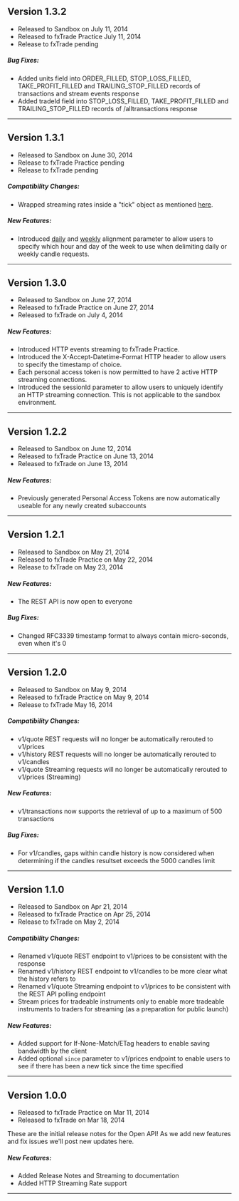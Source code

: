 ## Version 1.3.2
- Released to Sandbox on July 11, 2014
- Released to fxTrade Practice July 11, 2014
- Release to fxTrade pending  

##### Bug Fixes:

- Added units field into ORDER_FILLED, STOP_LOSS_FILLED, TAKE_PROFIT_FILLED and TRAILING_STOP_FILLED records of transactions and stream events response
- Added tradeId field into STOP_LOSS_FILLED, TAKE_PROFIT_FILLED and TRAILING_STOP_FILLED records of /alltransactions response 

-------------------------------------

## Version 1.3.1
- Released to Sandbox on June 30, 2014
- Release to fxTrade Practice pending 
- Release to fxTrade pending

##### Compatibility Changes:

- Wrapped streaming rates inside a "tick" object as mentioned [here](https://fxtrade.oanda.com/community/forex-forum/topic/54007715/?page=3#post-9934445).

##### New Features:

- Introduced [daily](/docs/v1/rates/#retrieve-instrument-history) and [weekly](/docs/v1/rates/#retrieve-instrument-history) alignment parameter to allow users to specify which hour and day of the week to use when delimiting daily or weekly candle requests.

-------------------------------------


## Version 1.3.0
- Released to Sandbox on June 27, 2014
- Released to fxTrade Practice on June 27, 2014
- Released to fxTrade on July 4, 2014

##### New Features:

- Introduced HTTP events streaming to fxTrade Practice.
- Introduced the X-Accept-Datetime-Format HTTP header to allow users to specify the timestamp of choice.
- Each personal access token is now permitted to have 2 active HTTP streaming connections.
- Introduced the sessionId parameter to allow users to uniquely identify an HTTP streaming connection.
  This is not applicable to the sandbox environment.

-------------------------------------


## Version 1.2.2
- Released to Sandbox on June 12, 2014
- Released to fxTrade Practice on June 13, 2014
- Released to fxTrade on June 13, 2014


##### New Features:

- Previously generated Personal Access Tokens are now automatically useable for any newly created subaccounts

-------------------------------------


## Version 1.2.1
- Released to Sandbox on May 21, 2014
- Released to fxTrade Practice on May 22, 2014
- Release to fxTrade on May 23, 2014

##### New Features:

- The REST API is now open to everyone

##### Bug Fixes:

- Changed RFC3339 timestamp format to always contain micro-seconds, even when it's 0


-------------------------------------


## Version 1.2.0
- Released to Sandbox on May 9, 2014
- Released to fxTrade Practice on May 9, 2014
- Release to fxTrade May 16, 2014 

##### Compatibility Changes:

- v1/quote REST requests will no longer be automatically rerouted to v1/prices
- v1/history REST requests will no longer be automatically rerouted to v1/candles
- v1/quote Streaming requests will no longer be automatically rerouted to v1/prices (Streaming)

##### New Features:

- v1/transactions now supports the retrieval of up to a maximum of 500 transactions

##### Bug Fixes:

- For v1/candles, gaps within candle history is now considered when determining if the candles resultset exceeds the 5000 candles limit


-------------------------------------


## Version 1.1.0
- Released to Sandbox on Apr 21, 2014
- Released to fxTrade Practice on Apr 25, 2014
- Release to fxTrade on May 2, 2014

##### Compatibility Changes:

- Renamed v1/quote REST endpoint to v1/prices to be consistent with the response
- Renamed v1/history REST endpoint to v1/candles to be more clear what the history refers to
- Renamed v1/quote Streaming endpoint to v1/prices to be consistent with the REST API polling endpoint
- Stream prices for tradeable instruments only to enable more tradeable instruments to traders for streaming (as a preparation for public launch)

##### New Features:

- Added support for If-None-Match/ETag headers to enable saving bandwidth by the client
- Added optional `since` parameter to v1/prices endpoint to enable users to see if there has been a new tick since the time specified


-------------------------------------


## Version 1.0.0
- Released to fxTrade Practice on Mar 11, 2014
- Released to fxTrade on Mar 18, 2014

These are the initial release notes for the Open API!
As we add new features and fix issues we'll post new updates here.

##### New Features:

- Added Release Notes and Streaming to documentation
- Added HTTP Streaming Rate support

-------------------------------------
